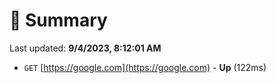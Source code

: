 # 📖 Summary
Last updated: **9/4/2023, 8:12:01 AM**

- `GET` [https://google.com](https://google.com) - **Up** (122ms)

